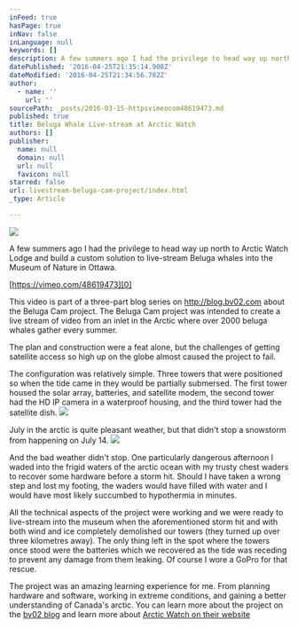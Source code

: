 ```yaml
---
inFeed: true
hasPage: true
inNav: false
inLanguage: null
keywords: []
description: A few summers ago I had the privilege to head way up north to Arctic Watch Lodge and build a custom solution to live-stream Beluga whales into the Museum of Nature in Ottawa.
datePublished: '2016-04-25T21:35:14.908Z'
dateModified: '2016-04-25T21:34:56.782Z'
author:
  - name: ''
    url: ''
sourcePath: _posts/2016-03-15-httpsvimeocom48619473.md
published: true
title: Beluga Whale Live-stream at Arctic Watch
authors: []
publisher:
  name: null
  domain: null
  url: null
  favicon: null
starred: false
url: livestream-beluga-cam-project/index.html
_type: Article

---
```

![](https://the-grid-user-content.s3-us-west-2.amazonaws.com/4a95aa89-a7f2-4f4f-9607-42618897620b.jpg)

A few summers ago I had the privilege to head way up north to Arctic Watch Lodge and build a custom solution to live-stream Beluga whales into the Museum of Nature in Ottawa.

[https://vimeo.com/48619473][0]

This video is part of a three-part blog series on http://blog.bv02.com about the Beluga Cam project. The Beluga Cam project was intended to create a live stream of video from an inlet in the Arctic where over 2000 beluga whales gather every summer.

The plan and construction were a feat alone, but the challenges of getting satellite access so high up on the globe almost caused the project to fail.

The configuration was relatively simple. Three towers that were positioned so when the tide came in they would be partially submersed. The first tower housed the solar array, batteries, and satellite modem, the second tower had the HD IP camera in a waterproof housing, and the third tower had the satellite dish.
![](https://the-grid-user-content.s3-us-west-2.amazonaws.com/77cd7de1-7398-4857-90cf-e4b4efe999a6.jpg)

July in the arctic is quite pleasant weather, but that didn't stop a snowstorm from happening on July 14\.
![](https://the-grid-user-content.s3-us-west-2.amazonaws.com/0fbdebd5-2e8f-4199-b059-7a3772360283.jpg)

And the bad weather didn't stop. One particularly dangerous afternoon I waded into the frigid waters of the arctic ocean with my trusty chest waders to recover some hardware before a storm hit. Should I have taken a wrong step and lost my footing, the waders would have filled with water and I would have most likely succumbed to hypothermia in minutes.

All the technical aspects of the project were working and we were ready to live-stream into the museum when the aforementioned storm hit and with both wind and ice completely demolished our towers (they turned up over three kilometres away). The only thing left in the spot where the towers once stood were the batteries which we recovered as the tide was receding to prevent any damage from them leaking. Of course I wore a GoPro for that rescue.

The project was an amazing learning experience for me. From planning hardware and software, working in extreme conditions, and gaining a better understanding of Canada's arctic. You can learn more about the project on the [bv02 blog][1] and learn more about [Arctic Watch on their website][2]

[0]: https://vimeo.com/48619473 "Video"
[1]: http://www.bv02.com/failure-is-always-an-option-creating-in-the-real-world/
[2]: http://arcticwatch.ca/